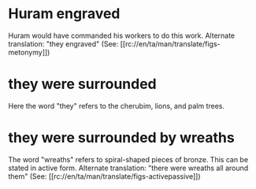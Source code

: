# Huram engraved

Huram would have commanded his workers to do this work. Alternate translation: "they engraved" (See: [[rc://en/ta/man/translate/figs-metonymy]])

# they were surrounded

Here the word "they" refers to the cherubim, lions, and palm trees.

# they were surrounded by wreaths

The word "wreaths" refers to spiral-shaped pieces of bronze. This can be stated in active form. Alternate translation: "there were wreaths all around them" (See: [[rc://en/ta/man/translate/figs-activepassive]])

